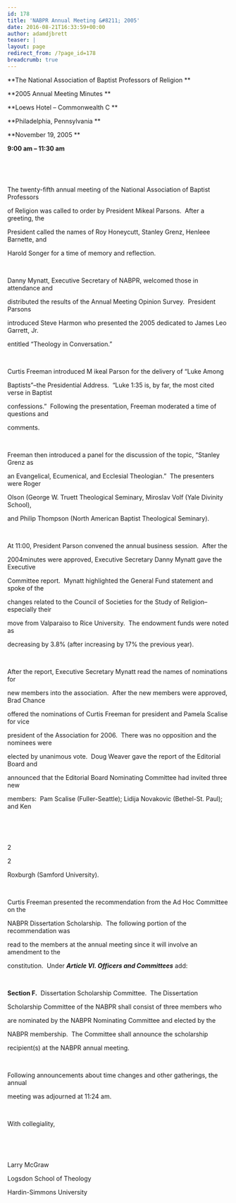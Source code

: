 ```yaml
---
id: 178
title: 'NABPR Annual Meeting &#8211; 2005'
date: 2016-08-21T16:33:59+00:00
author: adamdjbrett
teaser: |
layout: page
redirect_from: /?page_id=178
breadcrumb: true
---
```

**The National Association of Baptist Professors of Religion **

**2005 Annual Meeting Minutes **

**Loews Hotel &#8211; Commonwealth C **

**Philadelphia, Pennsylvania **

**November 19, 2005 **

**9:00 am &#8211; 11:30 am**

&nbsp;

&nbsp;

The twenty-fifth annual meeting of the National Association of Baptist Professors

of Religion was called to order by President Mikeal Parsons.  After a greeting, the

President called the names of Roy Honeycutt, Stanley Grenz, Henleee Barnette, and

Harold Songer for a time of memory and reflection.

&nbsp;

Danny Mynatt, Executive Secretary of NABPR, welcomed those in attendance and

distributed the results of the Annual Meeting Opinion Survey.  President Parsons

introduced Steve Harmon who presented the 2005 dedicated to James Leo Garrett, Jr.

entitled “Theology in Conversation.”

&nbsp;

Curtis Freeman introduced M ikeal Parson for the delivery of “Luke Among

Baptists”–the Presidential Address.  “Luke 1:35 is, by far, the most cited verse in Baptist

confessions.”  Following the presentation, Freeman moderated a time of questions and

comments.

&nbsp;

Freeman then introduced a panel for the discussion of the topic, “Stanley Grenz as

an Evangelical, Ecumenical, and Ecclesial Theologian.”  The presenters were Roger

Olson (George W. Truett Theological Seminary, Miroslav Volf (Yale Divinity School),

and Philip Thompson (North American Baptist Theological Seminary).

&nbsp;

At 11:00, President Parson convened the annual business session.  After the

2004minutes were approved, Executive Secretary Danny Mynatt gave the Executive

Committee report.  Mynatt highlighted the General Fund statement and spoke of the

changes related to the Council of Societies for the Study of Religion–especially their

move from Valparaiso to Rice University.  The endowment funds were noted as

decreasing by 3.8% (after increasing by 17% the previous year).

&nbsp;

After the report, Executive Secretary Mynatt read the names of nominations for

new members into the association.  After the new members were approved, Brad Chance

offered the nominations of Curtis Freeman for president and Pamela Scalise for vice

president of the Association for 2006.  There was no opposition and the nominees were

elected by unanimous vote.  Doug Weaver gave the report of the Editorial Board and

announced that the Editorial Board Nominating Committee had invited three new

members:  Pam Scalise (Fuller-Seattle); Lidija Novakovic (Bethel-St. Paul); and Ken

&nbsp;

&nbsp;

2

2

Roxburgh (Samford University).

&nbsp;

Curtis Freeman presented the recommendation from the Ad Hoc Committee on the

NABPR Dissertation Scholarship.  The following portion of the recommendation was

read to the members at the annual meeting since it will involve an amendment to the

constitution.  Under **_Article VI. Officers and Committees_** add:

&nbsp;

**Section F.**  Dissertation Scholarship Committee.  The Dissertation

Scholarship Committee of the NABPR shall consist of three members who

are nominated by the NABPR Nominating Committee and elected by the

NABPR membership.  The Committee shall announce the scholarship

recipient(s) at the NABPR annual meeting.

&nbsp;

Following announcements about time changes and other gatherings, the annual

meeting was adjourned at 11:24 am.

&nbsp;

With collegiality,

&nbsp;

&nbsp;

Larry McGraw

Logsdon School of Theology

Hardin-Simmons University
